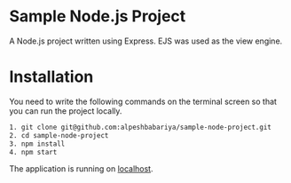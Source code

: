 # Sample Node.js Project

A Node.js project written using Express. EJS was used as the view engine.

# Installation

You need to write the following commands on the terminal screen so that you can run the project locally.

```sh
1. git clone git@github.com:alpeshbabariya/sample-node-project.git
2. cd sample-node-project
3. npm install
4. npm start
```

The application is running on [localhost](http://localhost:3000).

